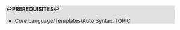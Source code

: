 <div style="margin:2em; background-color: #e0e0e0;">

<strong>↩PREREQUISITES↩</strong>

 * Core Language/Templates/Auto Syntax_TOPIC

</div>

